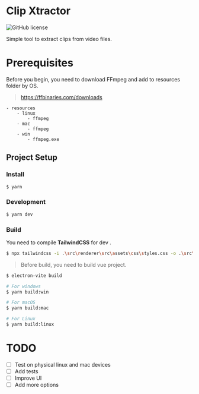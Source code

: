 # Clip Xtractor

![GitHub license](https://img.shields.io/github/license/le-pepe/clip-xtractor)

Simple tool to extract clips from video files.

# Prerequisites

Before you begin, you need to download FFmpeg and add to resources folder by OS.

> https://ffbinaries.com/downloads

```
- resources
    - linux
        - ffmpeg
    - mac
        - ffmpeg
    - win
        - ffmpeg.exe
```


## Project Setup

### Install

```bash
$ yarn
```

### Development

```bash
$ yarn dev
```


### Build

You need to compile **TailwindCSS** for dev .

```bash
$ npx tailwindcss -i .\src\renderer\src\assets\css\styles.css -o .\src\renderer\src\assets\css\app.css --watch --minify
````

> Before build, you need to build vue project.
```bash
$ electron-vite build
```

```bash
# For windows
$ yarn build:win

# For macOS
$ yarn build:mac

# For Linux
$ yarn build:linux
```
# TODO
- [ ] Test on physical linux and mac devices
- [ ] Add tests
- [ ] Improve UI
- [ ] Add more options
